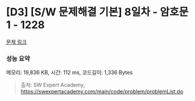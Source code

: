 # [D3] [S/W 문제해결 기본] 8일차 - 암호문1 - 1228 

[문제 링크](https://swexpertacademy.com/main/code/problem/problemDetail.do?contestProbId=AV14w-rKAHACFAYD) 

### 성능 요약

메모리: 19,836 KB, 시간: 112 ms, 코드길이: 1,336 Bytes



> 출처: SW Expert Academy, https://swexpertacademy.com/main/code/problem/problemList.do